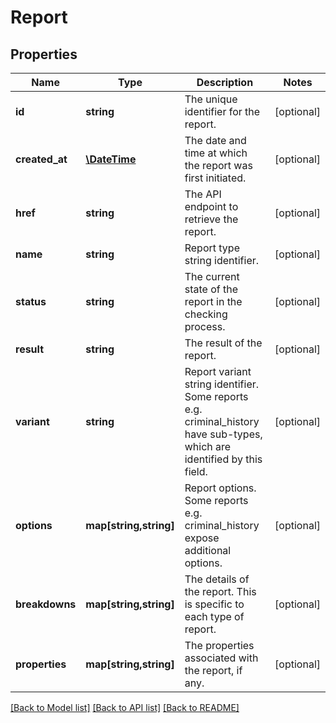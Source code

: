# Report

## Properties
Name | Type | Description | Notes
------------ | ------------- | ------------- | -------------
**id** | **string** | The unique identifier for the report. | [optional] 
**created_at** | [**\DateTime**](\DateTime.md) | The date and time at which the report was first initiated. | [optional] 
**href** | **string** | The API endpoint to retrieve the report. | [optional] 
**name** | **string** | Report type string identifier. | [optional] 
**status** | **string** | The current state of the report in the checking process. | [optional] 
**result** | **string** | The result of the report. | [optional] 
**variant** | **string** | Report variant string identifier. Some reports e.g. criminal_history have sub-types, which are identified by this field. | [optional] 
**options** | **map[string,string]** | Report options. Some reports e.g. criminal_history expose additional options. | [optional] 
**breakdowns** | **map[string,string]** | The details of the report. This is specific to each type of report. | [optional] 
**properties** | **map[string,string]** | The properties associated with the report, if any. | [optional] 

[[Back to Model list]](../README.md#documentation-for-models) [[Back to API list]](../README.md#documentation-for-api-endpoints) [[Back to README]](../README.md)


